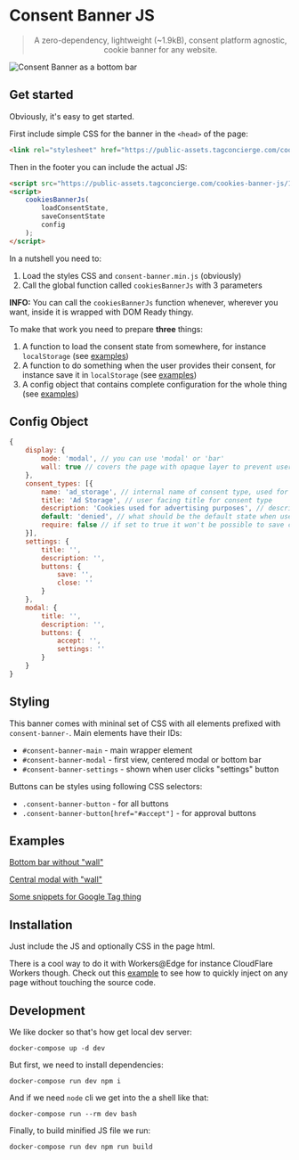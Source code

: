 # Consent Banner JS

> <p align="center">A zero-dependency, lightweight (~1.9kB), consent platform agnostic, cookie banner for any website.</p>

![Consent Banner as a bottom bar](assets/consent-banner-js-demo.gif "Consent Banner Demo")

## Get started

Obviously, it's easy to get started.

First include simple CSS for the banner in the `<head>` of the page:
```html
<link rel="stylesheet" href="https://public-assets.tagconcierge.com/cookies-banner-js/1.0.0/styles/light.css" />
```

Then in the footer you can include the actual JS:

```html
<script src="https://public-assets.tagconcierge.com/cookies-banner-js/1.0.0/consent-banner.min.js"></script>
<script>
    cookiesBannerJs(
        loadConsentState,
        saveConsentState
        config
    );
</script>
```

In a nutshell you need to:

1. Load the styles CSS and `consent-banner.min.js` (obviously)
2. Call the global function called `cookiesBannerJs` with 3 parameters

**INFO:** You can call the `cookiesBannerJs` function whenever, wherever you want, inside it is wrapped with DOM Ready thingy.

To make that work you need to prepare **three** things:

1. A function to load the consent state from somewhere, for instance `localStorage` (see [examples](#examples))
2. A function to do something when the user provides their consent, for instance save it in `localStorage` (see [examples](#examples))
3. A config object that contains complete configuration for the whole thing (see [examples](#examples))


## Config Object


```js
{
    display: {
        mode: 'modal', // you can use 'modal' or 'bar'
        wall: true // covers the page with opaque layer to prevent user interactions
    },
    consent_types: [{
        name: 'ad_storage', // internal name of consent type, used for final JSON
        title: 'Ad Storage', // user facing title for consent type
        description: 'Cookies used for advertising purposes', // description visible in the settings view
        default: 'denied', // what should be the default state when user decides to customize the settings
        require: false // if set to true it won't be possible to save consent without this granted
    }],
    settings: {
        title: '',
        description: '',
        buttons: {
            save: '',
            close: ''
        }
    },
    modal: {
        title: '',
        description: '',
        buttons: {
            accept: '',
            settings: ''
        }
    }
}
```

## Styling

This banner comes with mininal set of CSS with all elements prefixed with `consent-banner-`.
Main elements have their IDs:

- `#consent-banner-main` - main wrapper element
- `#consent-banner-modal` - first view, centered modal or bottom bar
- `#consent-banner-settings` - shown when user clicks "settings" button

Buttons can be styles using following CSS selectors:

- `.consent-banner-button` - for all buttons
- `.consent-banner-button[href="#accept"]` - for approval buttons

## Examples

[Bottom bar without "wall"](./www/bar.html)

[Central modal with "wall"](./www/modal.html)

[Some snippets for Google Tag thing](./www/gtm.html)


## Installation

Just include the JS and optionally CSS in the page html.

There is a cool way to do it with Workers@Edge for instance CloudFlare Workers though. Check out this [example](./www/worker.js) to see how to quickly inject on any page without touching the source code.


## Development

We like docker so that's how get local dev server:

`docker-compose up -d dev`

But first, we need to install dependencies:

`docker-compose run dev npm i`

And if we need `node` cli we get into the a shell like that:

`docker-compose run --rm dev bash`

Finally, to build minified JS file we run:

`docker-compose run dev npm run build`
